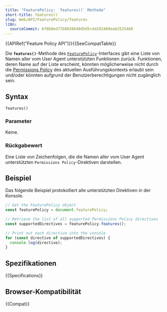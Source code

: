 ```yaml
---
title: "FeaturePolicy: `features()` Methode"
short-title: features()
slug: Web/API/FeaturePolicy/features
l10n:
  sourceCommit: 6f8b8ed77b8926640d5d5c4d292489eeb2525460
---
```


{{APIRef("Feature Policy API")}}{{SeeCompatTable}}

Die **`features()`**-Methode des
[`FeaturePolicy`](/de/docs/Web/API/FeaturePolicy)-Interfaces gibt eine Liste von Namen aller vom User Agent unterstützten Funktionen zurück. Funktionen, deren Name auf der Liste erscheint, könnten möglicherweise nicht durch die [Permissions Policy](/de/docs/Web/HTTP/Permissions_Policy) des aktuellen Ausführungskontexts erlaubt sein und/oder könnten aufgrund der Benutzerberechtigungen nicht zugänglich sein.

## Syntax

```js-nolint
features()
```

### Parameter

Keine.

### Rückgabewert

Eine Liste von Zeichenfolgen, die die Namen aller vom User Agent unterstützten `Permissions Policy`-Direktiven darstellen.

## Beispiel

Das folgende Beispiel protokolliert alle unterstützten Direktiven in der Konsole.

```js
// Get the FeaturePolicy object
const featurePolicy = document.featurePolicy;

// Retrieve the list of all supported Permissions Policy directives
const supportedDirectives = featurePolicy.features();

// Print out each directive into the console
for (const directive of supportedDirectives) {
  console.log(directive);
}
```

## Spezifikationen

{{Specifications}}

## Browser-Kompatibilität

{{Compat}}
